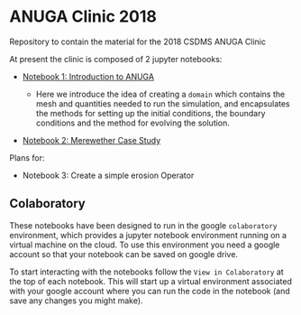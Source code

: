 # ANUGA Clinic 2018
Repository to contain the material for the 2018 CSDMS ANUGA Clinic

At present the clinic is composed of 2 jupyter notebooks:

* [Notebook 1: Introduction to ANUGA](notebooks/notebook1.ipynb)
  - Here we introduce the idea of creating a `domain` which contains the mesh and quantities needed to run the simulation, and encapsulates the methods for setting up the initial conditions, the boundary conditions and the method for evolving the solution. 

* [Notebook 2: Merewether Case Study](notebooks/notebook2.ipynb)

Plans for:

* Notebook 3: Create a simple erosion Operator

## Colaboratory

These notebooks have been designed to run in the google `colaboratory` environment, which provides a jupyter notebook environment running on a virtual machine on the cloud. To use this environment you need a google account so that your notebook can be saved on google drive. 

To start interacting with the notebooks follow the `View in Colaboratory` at the top of each notebook. This will start up a virtual environment associated with your google account where you can run the code in the notebook (and save any changes you might make). 
